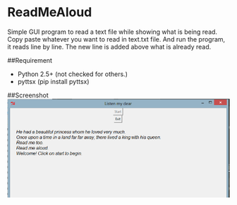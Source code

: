# ReadMeAloud
Simple GUI program to read a text file while showing what is being read.
Copy paste whatever you want to read in text.txt file. And run the program, it reads line by line. The new line is added above what is already read.

##Requirement
* Python 2.5+ (not checked for others.)
* pyttsx (pip install pyttsx)

##Screenshot
![Screensot](screenshot.PNG)
